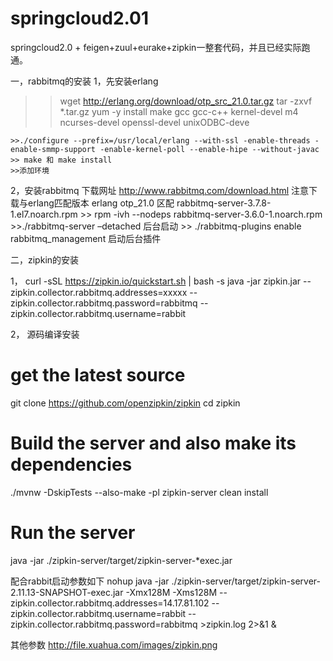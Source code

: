 # springcloud2.01
springcloud2.0 + feigen+zuul+eurake+zipkin一整套代码，并且已经实际跑通。


一，rabbitmq的安装
  1，先安装erlang
   >> wget http://erlang.org/download/otp_src_21.0.tar.gz
   >>  tar  -zxvf  *.tar.gz
   >>  yum -y install make gcc gcc-c++ kernel-devel m4 ncurses-devel openssl-devel unixODBC-deve
  
    >>./configure --prefix=/usr/local/erlang --with-ssl -enable-threads -enable-smmp-support -enable-kernel-poll --enable-hipe --without-javac
    >> make 和 make install
    >>添加环境 
    
   2，安装rabbitmq 
     下载网址  http://www.rabbitmq.com/download.html
     注意下载与erlang匹配版本  erlang otp_21.0 区配 rabbitmq-server-3.7.8-1.el7.noarch.rpm
     >> rpm -ivh --nodeps rabbitmq-server-3.6.0-1.noarch.rpm
     >>./rabbitmq-server –detached 后台启动
     >> ./rabbitmq-plugins enable rabbitmq_management 启动后台插件
     
     


二，zipkin的安装

1，
   curl -sSL https://zipkin.io/quickstart.sh | bash -s
   java -jar zipkin.jar --zipkin.collector.rabbitmq.addresses=xxxxx --zipkin.collector.rabbitmq.password=rabbitmq --zipkin.collector.rabbitmq.username=rabbit
   
2， 源码编译安装
  # get the latest source
  git clone https://github.com/openzipkin/zipkin
  cd zipkin
  # Build the server and also make its dependencies
  ./mvnw -DskipTests --also-make -pl zipkin-server clean install
  # Run the server
   
  java -jar ./zipkin-server/target/zipkin-server-*exec.jar 

  配合rabbit启动参数如下
nohup java -jar ./zipkin-server/target/zipkin-server-2.11.13-SNAPSHOT-exec.jar -Xmx128M -Xms128M  --zipkin.collector.rabbitmq.addresses=14.17.81.102 --zipkin.collector.rabbitmq.username=rabbit --zipkin.collector.rabbitmq.password=rabbitmq  >zipkin.log 2>&1 &

其他参数
 http://file.xuahua.com/images/zipkin.png
  




